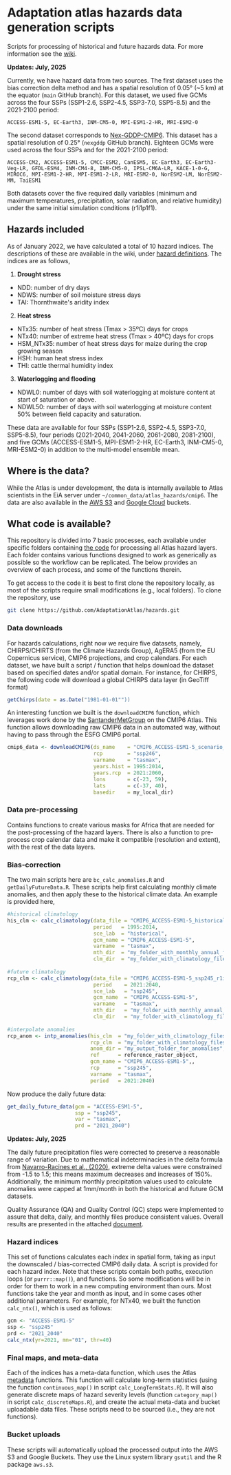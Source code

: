 # Adaptation atlas hazards data generation scripts

Scripts for processing of historical and future hazards data. For more information see the [wiki](https://github.com/AdaptationAtlas/hazards/wiki).

**Updates: July, 2025**

Currently, we have hazard data from two sources. The first dataset uses the bias correction delta method and has a spatial resolution of 0.05° (~5 km) at the equator (```main``` GitHub branch). For this dataset, we used five GCMs across the four SSPs (SSP1-2.6, SSP2-4.5, SSP3-7.0, SSP5-8.5) and the 2021-2100 period:

```ACCESS-ESM1-5, EC-Earth3, INM-CM5-0, MPI-ESM1-2-HR, MRI-ESM2-0```

The second dataset corresponds to [Nex-GDDP-CMIP6](https://developers.google.com/earth-engine/datasets/catalog/NASA_GDDP-CMIP6). This dataset has a spatial resolution of 0.25° (```nexgddp``` GitHub branch). Eighteen GCMs were used across the four SSPs and for the 2021-2100 period:

```ACCESS-CM2, ACCESS-ESM1-5, CMCC-ESM2, CanESM5, EC-Earth3, EC-Earth3-Veg-LR, GFDL-ESM4, INM-CM4-8, INM-CM5-0, IPSL-CM6A-LR, KACE-1-0-G, MIROC6, MPI-ESM1-2-HR, MPI-ESM1-2-LR, MRI-ESM2-0, NorESM2-LM, NorESM2-MM, TaiESM1```

Both datasets cover the five required daily variables (minimum and maximum temperatures, precipitation, solar radiation, and relative humidity) under the same initial simulation conditions (r1i1p1f1).

## Hazards included

As of January 2022, we have calculated a total of 10 hazard indices. The descriptions of these are available in the wiki, under [hazard definitions](https://github.com/AdaptationAtlas/hazards/wiki/Hazards-definitions). The indices are as follows,

1. **Drought stress**
  - NDD: number of dry days
  - NDWS: number of soil moisture stress days
  - TAI: Thornthwaite's aridity index

2. **Heat stress**
  - NTx35: number of heat stress (Tmax \> 35ºC) days for crops
  - NTx40: number of extreme heat stress (Tmax \> 40ºC) days for crops
  - HSM_NTx35: number of heat stress days for maize during the crop growing season
  - HSH: human heat stress index
  - THI: cattle thermal humidity index

3. **Waterlogging and flooding**
  - NDWL0: number of days with soil waterlogging at moisture content at start of saturation or above.
  - NDWL50: number of days with soil waterlogging at moisture content 50% between field capacity and saturation.

These data are available for four SSPs (SSP1-2.6, SSP2-4.5, SSP3-7.0, SSP5-8.5), four periods (2021-2040, 2041-2060, 2061-2080, 2081-2100), and five GCMs (ACCESS-ESM1-5, MPI-ESM1-2-HR, EC-Earth3, INM-CM5-0, MRI-ESM2-0) in addition to the multi-model ensemble mean.

## Where is the data?
While the Atlas is under development, the data is internally available to Atlas scientists in the EiA server under `~/common_data/atlas_hazards/cmip6`. The data are also available in the [AWS S3](s3://digital-atlas/Updates_for_MVP_Release/1_hazards/) and [Google Cloud](gs://adaptation-atlas/cmip6_hazards/) buckets.

## What code is available?
This repository is divided into 7 basic processes, each available under specific folders containing [the code](https://github.com/AdaptationAtlas/hazards/tree/main/R) for processing all Atlas hazard layers. Each folder contains various functions designed to work as generically as possible so the workflow can be replicated. The below provides an overview of each process, and some of the functions therein.

To get access to the code it is best to first clone the repository locally, as most of the scripts require small modifications (e.g., local folders). To clone the repository, use

```bash
git clone https://github.com/AdaptationAtlas/hazards.git
```

### Data downloads
For hazards calculations, right now we require five datasets, namely, CHIRPS/CHIRTS (from the Climate Hazards Group), AgERA5 (from the EU Copernicus service), CMIP6 projections, and crop calendars. For each dataset, we have built a script / function that helps download the dataset based on specified dates and/or spatial domain. For instance, for CHIRPS, the following code will download a global CHIRPS data layer (in GeoTiff format)

```r
getChirps(date = as.Date("1981-01-01""))
```

An interesting function we built is the `downloadCMIP6` function, which leverages work done by the [SantanderMetGroup](https://github.com/SantanderMetGroup/ATLAS) on the CMIP6 Atlas. This function allows downloading raw CMIP6 data in an automated way, without having to pass through the ESFG CMIP6 portal.

```r
cmip6_data <- downloadCMIP6(ds_name    = "CMIP6_ACCESS-ESM1-5_scenario_r1i1p1f1", 
                            rcp        = "ssp246", 
                            varname    = "tasmax", 
                            years.hist = 1995:2014, 
                            years.rcp  = 2021:2060, 
                            lons       = c(-23, 59), 
                            lats       = c(-37, 40), 
                            basedir    = my_local_dir)
```

### Data pre-processing
Contains functions to create various masks for Africa that are needed for the post-processing of the hazard layers. There is also a function to pre-process crop calendar data and make it compatible (resolution and extent), with the rest of the data layers.

### Bias-correction
The two main scripts here are `bc_calc_anomalies.R` and `getDailyFutureData.R`. These scripts help first calculating monthly climate anomalies, and then apply these to the historical climate data. An example is provided here,

```r
#historical climatology
his_clm <- calc_climatology(data_file = "CMIP6_ACCESS-ESM1-5_historical_r1i1p1f1__Africa_daily.tif", 
                            period   = 1995:2014, 
                            sce_lab  = "historical",
                            gcm_name = "CMIP6_ACCESS-ESM1-5",
                            varname  = "tasmax",
                            mth_dir  = "my_folder_with_monthly_annual_files",
                            clm_dir  = "my_folder_with_climatology_files")
      
#future climatology
rcp_clm <- calc_climatology(data_file = "CMIP6_ACCESS-ESM1-5_ssp245_r1i1p1f1__Africa_daily.tif", 
                            period    = 2021:2040, 
                            sce_lab   = "ssp245",
                            gcm_name  = "CMIP6_ACCESS-ESM1-5",
                            varname   = "tasmax",
                            mth_dir   = "my_folder_with_monthly_annual_files",
                            clm_dir   = "my_folder_with_climatology_files")
      
#interpolate anomalies
rcp_anom <- intp_anomalies(his_clm  = "my_folder_with_climatology_files_hist", 
                           rcp_clm  = "my_folder_with_climatology_files_rcp", 
                           anom_dir = "my_output_folder_for_anomalies", 
                           ref      = reference_raster_object,
                           gcm_name = "CMIP6_ACCESS-ESM1-5",, 
                           rcp      = "ssp245", 
                           varname  = "tasmax", 
                           period   = 2021:2040)
```

Now produce the daily future data:

```r
get_daily_future_data(gcm = "ACCESS-ESM1-5",
                      ssp = "ssp245",
                      var = "tasmax",
                      prd = "2021_2040")
```

**Updates: July, 2025**

The daily future precipitation files were corrected to preserve a reasonable range of variation. Due to mathematical indeterminacies in the delta formula from [Navarro-Racines et al., (2020)](https://www.nature.com/articles/s41597-019-0343-8), extreme delta values were constrained from -1.5 to 1.5; this means maximum decreases and increases of 150%. Additionally, the minimum monthly precipitation values used to calculate anomalies were capped at 1mm/month in both the historical and future GCM datasets.

Quality Assurance (QA) and Quality Control (QC) steps were implemented to assure that delta, daily, and monthly files produce consistent values. Overall results are presented in the attached [document](https://docs.google.com/document/d/1o8E0ZVRa8u5NbTeYar4NMUMVGfSvdIGrP6pz-nSNGXk/edit?pli=1&tab=t.0).

### Hazard indices
This set of functions calculates each index in spatial form, taking as input the downscaled / bias-corrected CMIP6 daily data. A script is provided for each hazard index. Note that these scripts contain both paths, execution loops (or `purrr::map()`), and functions. So some modifications will be in order for them to work in a new computing environment than ours. Most functions take the year and month as input, and in some cases other additional parameters. For example, for NTx40, we built the function `calc_ntx()`, which is used as follows:

```r
gcm <- "ACCESS-ESM1-5"
ssp <- "ssp245"
prd <- "2021_2040"
calc_ntx(yr=2021, mn="01", thr=40)
```

### Final maps, and meta-data
Each of the indices has a meta-data function, which uses the Atlas [metadata](https://github.com/AdaptationAtlas/metadata) functions. This function will calculate long-term statistics (using the function `continuous_map()` in script `calc_LongTermStats.R`). It will also generate discrete maps of hazard severity levels (function `category_map()` in script `calc_discreteMaps.R`), and create the actual meta-data and bucket uploadable data files. These scripts need to be sourced (i.e., they are not functions).

### Bucket uploads
These scripts will automatically upload the processed output into the AWS S3 and Google Buckets. They use the Linux system library `gsutil` and the R package `aws.s3`.


